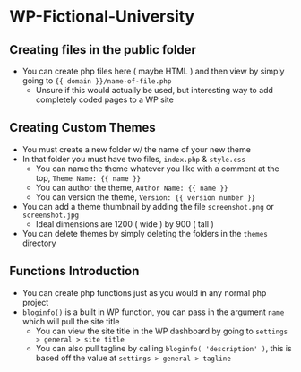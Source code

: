 # WP-Fictional-University

## Creating files in the public folder

* You can create php files here ( maybe HTML ) and then view by simply going to `{{ domain }}/name-of-file.php`
    * Unsure if this would actually be used, but interesting way to add completely coded pages to a WP site

## Creating Custom Themes 

* You must create a new folder w/ the name of your new theme
* In that folder you must have two files, `index.php` & `style.css`
    * You can name the theme whatever you like with a comment at the top, `Theme Name: {{ name }}`
    * You can author the theme, `Author Name: {{ name }}`
    * You can version the theme, `Version: {{ version number }}`
* You can add a theme thumbnail by adding the file `screenshot.png` or `screenshot.jpg`
    * Ideal dimensions are 1200 ( wide ) by 900 ( tall )
* You can delete themes by simply deleting the folders in the `themes` directory

## Functions Introduction 

* You can create php functions just as you would in any normal php project 
* `bloginfo()` is a built in WP function, you can pass in the argument `name` which will pull the site title 
    * You can view the site title in the WP dashboard by going to `settings > general > site title`
    * You can also pull tagline by calling `bloginfo( 'description' )`, this is based off the value at `settings > general > tagline`